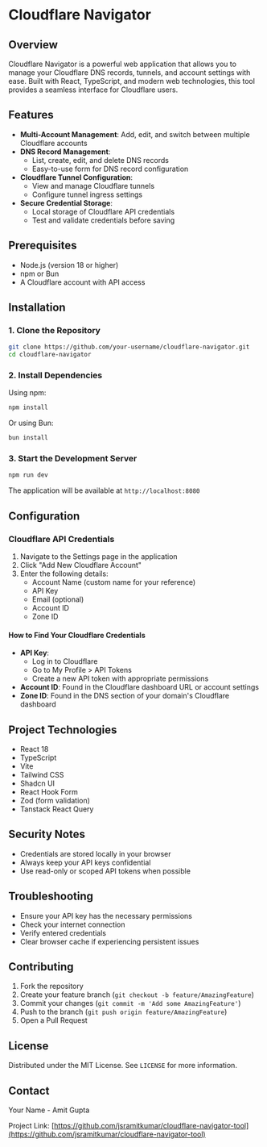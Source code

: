 
# Cloudflare Navigator

## Overview

Cloudflare Navigator is a powerful web application that allows you to manage your Cloudflare DNS records, tunnels, and account settings with ease. Built with React, TypeScript, and modern web technologies, this tool provides a seamless interface for Cloudflare users.

## Features

- **Multi-Account Management**: Add, edit, and switch between multiple Cloudflare accounts
- **DNS Record Management**: 
  - List, create, edit, and delete DNS records
  - Easy-to-use form for DNS record configuration
- **Cloudflare Tunnel Configuration**:
  - View and manage Cloudflare tunnels
  - Configure tunnel ingress settings
- **Secure Credential Storage**: 
  - Local storage of Cloudflare API credentials
  - Test and validate credentials before saving

## Prerequisites

- Node.js (version 18 or higher)
- npm or Bun
- A Cloudflare account with API access

## Installation

### 1. Clone the Repository

```bash
git clone https://github.com/your-username/cloudflare-navigator.git
cd cloudflare-navigator
```

### 2. Install Dependencies

Using npm:
```bash
npm install
```

Or using Bun:
```bash
bun install
```

### 3. Start the Development Server

```bash
npm run dev
```

The application will be available at `http://localhost:8080`

## Configuration

### Cloudflare API Credentials

1. Navigate to the Settings page in the application
2. Click "Add New Cloudflare Account"
3. Enter the following details:
   - Account Name (custom name for your reference)
   - API Key
   - Email (optional)
   - Account ID
   - Zone ID

#### How to Find Your Cloudflare Credentials

- **API Key**: 
  - Log in to Cloudflare
  - Go to My Profile > API Tokens
  - Create a new API token with appropriate permissions
- **Account ID**: Found in the Cloudflare dashboard URL or account settings
- **Zone ID**: Found in the DNS section of your domain's Cloudflare dashboard

## Project Technologies

- React 18
- TypeScript
- Vite
- Tailwind CSS
- Shadcn UI
- React Hook Form
- Zod (form validation)
- Tanstack React Query

## Security Notes

- Credentials are stored locally in your browser
- Always keep your API keys confidential
- Use read-only or scoped API tokens when possible

## Troubleshooting

- Ensure your API key has the necessary permissions
- Check your internet connection
- Verify entered credentials
- Clear browser cache if experiencing persistent issues

## Contributing

1. Fork the repository
2. Create your feature branch (`git checkout -b feature/AmazingFeature`)
3. Commit your changes (`git commit -m 'Add some AmazingFeature'`)
4. Push to the branch (`git push origin feature/AmazingFeature`)
5. Open a Pull Request

## License

Distributed under the MIT License. See `LICENSE` for more information.

## Contact

Your Name - Amit Gupta

Project Link: [https://github.com/jsramitkumar/cloudflare-navigator-tool](https://github.com/jsramitkumar/cloudflare-navigator-tool)
